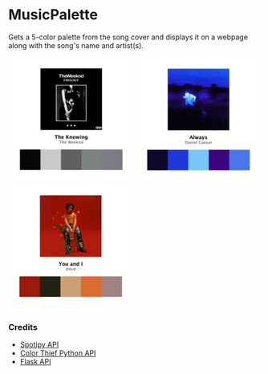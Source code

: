 # MusicPalette

Gets a 5-color palette from the song cover and displays it on a webpage along with the song's name and artist(s).

<p float="left">
  <img src="examples/theknowing.jpg" alt="The Knowing" width="250" height=width/>
  <img src="examples/always.jpg" alt="Always" width="250" height=width/>
  <img src="examples/youandi.jpg" alt="You and I" width="250" height=width/>
</p>

### Credits
- [Spotipy API](https://spotipy.readthedocs.io/en/2.25.0/index.html#)
- [Color Thief Python API](https://github.com/fengsp/color-thief-py)
- [Flask API](https://flask.palletsprojects.com/en/stable/quickstart/#a-minimal-application)
